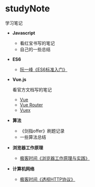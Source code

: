 # studyNote
学习笔记

- **Javascript**

  - 看红宝书写的笔记
  - 自己的一些总结

- **ES6**

  - [阮一峰《ES6标准入门》](https://es6.ruanyifeng.com/)

- **Vue.js**

  看官方文档写的笔记

  - [Vue](https://cn.vuejs.org/)
  - [Vue Router](https://router.vuejs.org/zh/)
  - [Vuex](https://vuex.vuejs.org/zh/)

- **算法**

  - 《剑指offer》刷题记录
  - 一些算法总结

- **浏览器工作原理**
  
  - [极客时间《浏览器工作原理与实践》](https://time.geekbang.org/column/intro/100033601)
- **计算机网络**
  
  - [极客时间《透视HTTP协议》](https://time.geekbang.org/column/intro/100029001)









